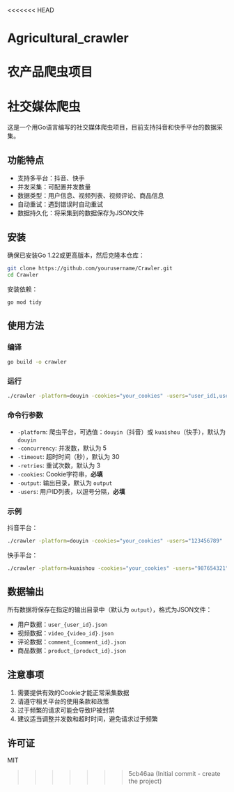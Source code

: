 <<<<<<< HEAD
# Agricultural_crawler
农产品爬虫项目
=======
# 社交媒体爬虫

这是一个用Go语言编写的社交媒体爬虫项目，目前支持抖音和快手平台的数据采集。

## 功能特点

- 支持多平台：抖音、快手
- 并发采集：可配置并发数量
- 数据类型：用户信息、视频列表、视频评论、商品信息
- 自动重试：遇到错误时自动重试
- 数据持久化：将采集到的数据保存为JSON文件

## 安装

确保已安装Go 1.22或更高版本，然后克隆本仓库：

```bash
git clone https://github.com/yourusername/Crawler.git
cd Crawler
```

安装依赖：

```bash
go mod tidy
```

## 使用方法

### 编译

```bash
go build -o crawler
```

### 运行

```bash
./crawler -platform=douyin -cookies="your_cookies" -users="user_id1,user_id2"
```

### 命令行参数

- `-platform`: 爬虫平台，可选值：`douyin`（抖音）或 `kuaishou`（快手），默认为 `douyin`
- `-concurrency`: 并发数，默认为 5
- `-timeout`: 超时时间（秒），默认为 30
- `-retries`: 重试次数，默认为 3
- `-cookies`: Cookie字符串，**必填**
- `-output`: 输出目录，默认为 `output`
- `-users`: 用户ID列表，以逗号分隔，**必填**

### 示例

抖音平台：

```bash
./crawler -platform=douyin -cookies="your_cookies" -users="123456789"
```

快手平台：

```bash
./crawler -platform=kuaishou -cookies="your_cookies" -users="987654321"
```

## 数据输出

所有数据将保存在指定的输出目录中（默认为 `output`），格式为JSON文件：

- 用户数据：`user_{user_id}.json`
- 视频数据：`video_{video_id}.json`
- 评论数据：`comment_{comment_id}.json`
- 商品数据：`product_{product_id}.json`

## 注意事项

1. 需要提供有效的Cookie才能正常采集数据
2. 请遵守相关平台的使用条款和政策
3. 过于频繁的请求可能会导致IP被封禁
4. 建议适当调整并发数和超时时间，避免请求过于频繁

## 许可证

MIT 
>>>>>>> 5cb46aa (Initial commit - create the project)
